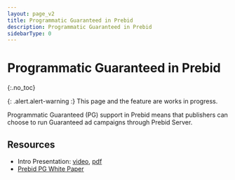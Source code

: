 ```yaml
---
layout: page_v2
title: Programmatic Guaranteed in Prebid
description: Programmatic Guaranteed in Prebid
sidebarType: 0
---
```


# Programmatic Guaranteed in Prebid
{:.no_toc}

{: .alert.alert-warning :}
This page and the feature are works in progress.

Programmatic Guaranteed (PG) support in Prebid means that publishers can
choose to run Guaranteed ad campaigns through Prebid Server.


## Resources

- Intro Presentation: [video](https://files.prebid.org/pg/PG_in_Prebid.mp4), [pdf](https://files.prebid.org/pg/PG_in_Prebid_Overview.pdf)
- [Prebid PG White Paper](https://files.prebid.org/pg/Prebid_Programmatic_Guaranteed_White_Paper.pdf)
